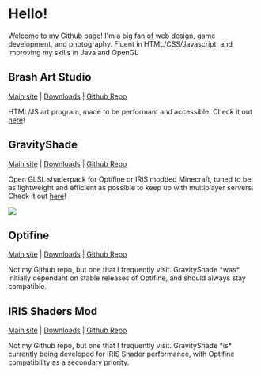 <h1>Hello!</h1>
<p>Welcome to my Github page! I'm a big fan of web design, game development, and photography. Fluent in HTML/CSS/Javascript, and improving my skills in Java and OpenGL</p>

<!-- Next Section -->

<h2>Brash Art Studio</h2>

<p><a href="https://brash.netlify.app/site.html#home" target="_blank">Main site</a> | <a href="https://brash.netlify.app/site.html#download" target="_blank">Downloads</a> | <a href="https://github.com/Gravity10/BrashArtStudio">Github Repo</a></p>

<p>HTML/JS art program, made to be performant and accessible. Check it out <a href="https://brash.netlify.app/site.html#home">here</a>!</p>

<!-- Next Section -->

<h2>GravityShade</h2>

<p><a href="https://gravityshade.netlify.app" target="_blank">Main site</a> | <a href="https://gravityshade.netlify.app/downloads" target="_blank">Downloads</a> | <a href="https://github.com/Gravity10/GravityShade">Github Repo</a></p>

<p>Open GLSL shaderpack for Optifine or IRIS modded Minecraft, tuned to be as lightweight and efficient as possible to keep up with multiplayer servers. Check it out <a href="https://gravityshade.netlify.app">here</a>!</p>

<img src="https://gravityshade.netlify.app/media/day.png" />

<!--Next Section-->

<h2>Optifine</h2>

<p><a href="https://optifine.net/" target="_blank">Main site</a> | <a href="https://optifine.net/downloads" target="_blank">Downloads</a> | <a href="https://github.com/sp614x/optifine">Github Repo</a></p>

<p>Not my Github repo, but one that I frequently visit. GravityShade *was* initially dependant on stable releases of Optifine, and should always stay compatible.</p>

<!--Next Section-->

<h2>IRIS Shaders Mod</h2>

<p><a href="https://irisshaders.net/" target="_blank">Main site</a> | <a href="https://irisshaders.net/download.html" target="_blank">Downloads</a> | <a href="https://github.com/IrisShaders/Iris">Github Repo</a></p>

<p>Not my Github repo, but one that I frequently visit. GravityShade *is* currently being developed for IRIS Shader performance, with Optifine compatibility as a secondary priority.</p>
